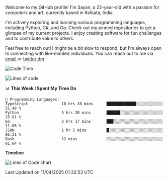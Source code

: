 Welcome to my GitHub profile! I'm Sayan, a 22-year-old with a passion for computers and art, currently based in Kolkata, India.

I'm actively exploring and learning various programming languages, including Python, C#, and Go. Check out my pinned repositories to get a glimpse of my current projects. I enjoy creating software for fun challenges and to contribute value to others.

Feel free to reach out! I might be a bit slow to respond, but I'm always open to connecting with like-minded individuals. You can reach out to me via [email](mailto:me@sayanbiswas.in) or [twitter dm](https://twitter.com/TheDankDel)

<!--START_SECTION:waka-->
![Code Time](http://img.shields.io/badge/Code%20Time-2%2C188%20hrs%2033%20mins-blue)

![Lines of code](https://img.shields.io/badge/From%20Hello%20World%20I%27ve%20Written-7.8%20million%20lines%20of%20code-blue)

📊 **This Week I Spent My Time On** 

```text
💬 Programming Languages: 
TypeScript               10 hrs 38 mins      █████████████░░░░░░░░░░░░   51.48 % 
Python                   5 hrs 20 mins       ██████░░░░░░░░░░░░░░░░░░░   25.81 % 
Go                       2 hrs 17 mins       ███░░░░░░░░░░░░░░░░░░░░░░   11.06 % 
JSON                     1 hr 5 mins         █░░░░░░░░░░░░░░░░░░░░░░░░   05.31 % 
Bash                     12 mins             ░░░░░░░░░░░░░░░░░░░░░░░░░   01.04 % 
```

**Timeline**

![Lines of Code chart](https://raw.githubusercontent.com/Dank-del/Dank-del/main/assets/bar_graph.png)


 Last Updated on 11/04/2025 01:32:53 UTC
<!--END_SECTION:waka-->

